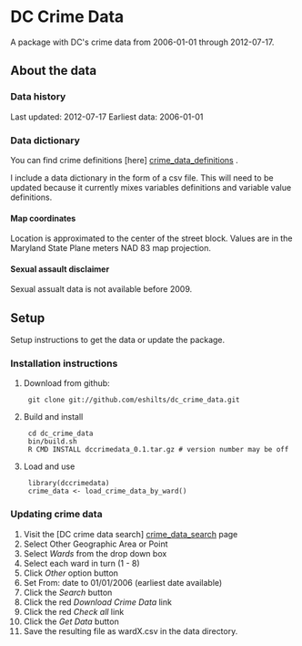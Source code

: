 # DC Crime Data

A package with DC's crime data from 2006-01-01 through 2012-07-17.

## About the data

### Data history

Last updated:  2012-07-17
Earliest data: 2006-01-01

### Data dictionary

You can find crime definitions [here] [crime_data_definitions] .

I include a data dictionary in the form of a csv file. This will need to be updated because it currently mixes variables definitions and variable value definitions.

#### Map coordinates

Location is approximated to the center of the street block. Values are in the Maryland State Plane meters NAD 83 map projection.

#### Sexual assault disclaimer

Sexual assualt data is not available before 2009.

## Setup

Setup instructions to get the data or update the package.

### Installation instructions

1. Download from github:

        git clone git://github.com/eshilts/dc_crime_data.git

1. Build and install

        cd dc_crime_data
        bin/build.sh
        R CMD INSTALL dccrimedata_0.1.tar.gz # version number may be off

1. Load and use

        library(dccrimedata) 
        crime_data <- load_crime_data_by_ward()

### Updating crime data

1. Visit the [DC crime data search] [crime_data_search] page
1. Select Other Geographic Area or Point
1. Select _Wards_ from the drop down box
1. Select each ward in turn (1 - 8)
1. Click _Other_ option button
1. Set From: date to 01/01/2006 (earliest date available)
1. Click the _Search_ button
1. Click the red _Download Crime Data_ link
1. Click the red _Check all_ link
1. Click the _Get Data_ button
1. Save the resulting file as wardX.csv in the data directory.


[crime_data_search]: http://crimemap.dc.gov/CrimeMapSearch.aspx "DC crime data searchable site"
[crime_data_definitions]: http://crimemap.dc.gov/CrimeDefinitions.aspx "DC crime data definitions"
